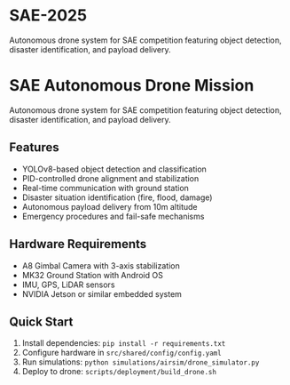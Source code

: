 # SAE-2025
Autonomous drone system for SAE competition featuring object detection, disaster identification, and payload delivery.
# SAE Autonomous Drone Mission

Autonomous drone system for SAE competition featuring object detection, disaster identification, and payload delivery.

## Features
- YOLOv8-based object detection and classification
- PID-controlled drone alignment and stabilization
- Real-time communication with ground station
- Disaster situation identification (fire, flood, damage)
- Autonomous payload delivery from 10m altitude
- Emergency procedures and fail-safe mechanisms

## Hardware Requirements
- A8 Gimbal Camera with 3-axis stabilization
- MK32 Ground Station with Android OS
- IMU, GPS, LiDAR sensors
- NVIDIA Jetson or similar embedded system

## Quick Start
1. Install dependencies: `pip install -r requirements.txt`
2. Configure hardware in `src/shared/config/config.yaml`
3. Run simulations: `python simulations/airsim/drone_simulator.py`
4. Deploy to drone: `scripts/deployment/build_drone.sh`
